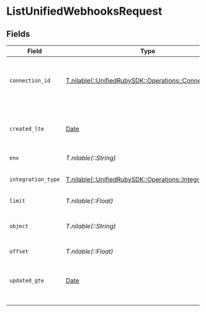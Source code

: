 # ListUnifiedWebhooksRequest


## Fields

| Field                                                                                                  | Type                                                                                                   | Required                                                                                               | Description                                                                                            |
| ------------------------------------------------------------------------------------------------------ | ------------------------------------------------------------------------------------------------------ | ------------------------------------------------------------------------------------------------------ | ------------------------------------------------------------------------------------------------------ |
| `connection_id`                                                                                        | [T.nilable(::UnifiedRubySDK::Operations::ConnectionId)](../../models/operations/connectionid.md)       | :heavy_minus_sign:                                                                                     | A connection represents a specific authentication of an integration.                                   |
| `created_lte`                                                                                          | [Date](https://ruby-doc.org/stdlib-2.6.1/libdoc/date/rdoc/Date.html)                                   | :heavy_minus_sign:                                                                                     | Return only results whose created date is equal or less to this value                                  |
| `env`                                                                                                  | *T.nilable(::String)*                                                                                  | :heavy_minus_sign:                                                                                     | N/A                                                                                                    |
| `integration_type`                                                                                     | [T.nilable(::UnifiedRubySDK::Operations::IntegrationType)](../../models/operations/integrationtype.md) | :heavy_minus_sign:                                                                                     | Informational object for supported integrations.                                                       |
| `limit`                                                                                                | *T.nilable(::Float)*                                                                                   | :heavy_minus_sign:                                                                                     | N/A                                                                                                    |
| `object`                                                                                               | *T.nilable(::String)*                                                                                  | :heavy_minus_sign:                                                                                     | Filter the results for webhooks for only this object                                                   |
| `offset`                                                                                               | *T.nilable(::Float)*                                                                                   | :heavy_minus_sign:                                                                                     | N/A                                                                                                    |
| `updated_gte`                                                                                          | [Date](https://ruby-doc.org/stdlib-2.6.1/libdoc/date/rdoc/Date.html)                                   | :heavy_minus_sign:                                                                                     | Return only results whose updated date is equal or greater to this value                               |